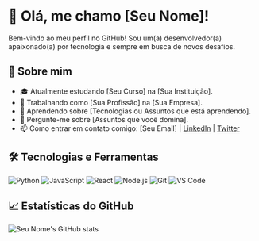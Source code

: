 # 👋 Olá, me chamo [Seu Nome]!

Bem-vindo ao meu perfil no GitHub! Sou um(a) desenvolvedor(a) apaixonado(a) por tecnologia e sempre em busca de novos desafios.

## 🚀 Sobre mim

- 🎓 Atualmente estudando [Seu Curso] na [Sua Instituição].
- 💼 Trabalhando como [Sua Profissão] na [Sua Empresa].
- 🌱 Aprendendo sobre [Tecnologias ou Assuntos que está aprendendo].
- 💬 Pergunte-me sobre [Assuntos que você domina].
- 📫 Como entrar em contato comigo: [Seu Email] | [LinkedIn](https://www.linkedin.com/in/seu-perfil) | [Twitter](https://twitter.com/seu-perfil)

## 🛠️ Tecnologias e Ferramentas

![Python](https://img.shields.io/badge/-Python-05122A?style=flat&logo=python)
![JavaScript](https://img.shields.io/badge/-JavaScript-05122A?style=flat&logo=javascript)
![React](https://img.shields.io/badge/-React-05122A?style=flat&logo=react)
![Node.js](https://img.shields.io/badge/-Node.js-05122A?style=flat&logo=node.js)
![Git](https://img.shields.io/badge/-Git-05122A?style=flat&logo=git)
![VS Code](https://img.shields.io/badge/-VS%20Code-05122A?style=flat&logo=visual-studio-code)

## 📈 Estatísticas do GitHub

![Seu Nome's GitHub stats](https://github-readme-stats.vercel.app/api?username=seu-usuario&show_icons=true&theme=radical)
